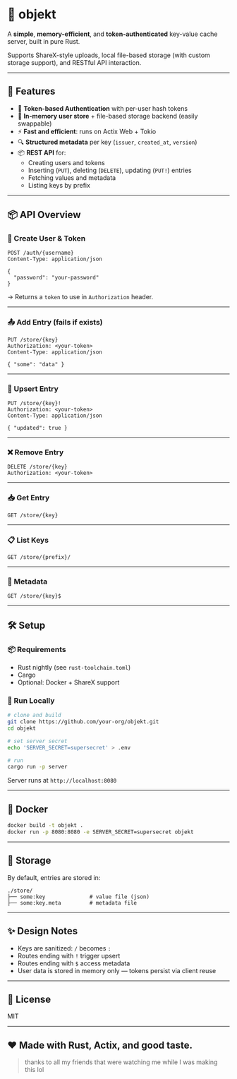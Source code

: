 # 🧱 objekt

A **simple**, **memory-efficient**, and **token-authenticated** key-value cache server, built in pure Rust.

Supports ShareX-style uploads, local file-based storage (with custom storage support), and RESTful API interaction.

---

## 🚀 Features

- 🔐 **Token-based Authentication** with per-user hash tokens
- 🧠 **In-memory user store** + file-based storage backend (easily swappable)
- ⚡ **Fast and efficient**: runs on Actix Web + Tokio
- 🔍 **Structured metadata** per key (`issuer`, `created_at`, `version`)
- 📦 **REST API** for:
  - Creating users and tokens
  - Inserting (`PUT`), deleting (`DELETE`), updating (`PUT!`) entries
  - Fetching values and metadata
  - Listing keys by prefix

---

## 📦 API Overview

### 🔐 Create User & Token

```http
POST /auth/{username}
Content-Type: application/json

{
  "password": "your-password"
}
````

→ Returns a `token` to use in `Authorization` header.

---

### 📤 Add Entry (fails if exists)

```http
PUT /store/{key}
Authorization: <your-token>
Content-Type: application/json

{ "some": "data" }
```

---

### 🔁 Upsert Entry

```http
PUT /store/{key}!
Authorization: <your-token>
Content-Type: application/json

{ "updated": true }
```

---

### ❌ Remove Entry

```http
DELETE /store/{key}
Authorization: <your-token>
```

---

### 📥 Get Entry

```http
GET /store/{key}
```

---

### 📋 List Keys

```http
GET /store/{prefix}/
```

---

### 🧾 Metadata

```http
GET /store/{key}$
```

---

## 🛠 Setup

### 📦 Requirements

* Rust nightly (see `rust-toolchain.toml`)
* Cargo
* Optional: Docker + ShareX support

### 🧪 Run Locally

```sh
# clone and build
git clone https://github.com/your-org/objekt.git
cd objekt

# set server secret
echo 'SERVER_SECRET=supersecret' > .env

# run
cargo run -p server
```

Server runs at `http://localhost:8080`

---

## 🐳 Docker

```sh
docker build -t objekt .
docker run -p 8080:8080 -e SERVER_SECRET=supersecret objekt
```

---

## 📁 Storage

By default, entries are stored in:

```
./store/
├── some:key              # value file (json)
├── some:key.meta         # metadata file
```

---

## ✨ Design Notes

* Keys are sanitized: `/` becomes `:`
* Routes ending with `!` trigger upsert
* Routes ending with `$` access metadata
* User data is stored in memory only — tokens persist via client reuse

---

## 📜 License

MIT

---

## ❤️ Made with Rust, Actix, and good taste.
> thanks to all my friends that were watching me while I was making this lol
